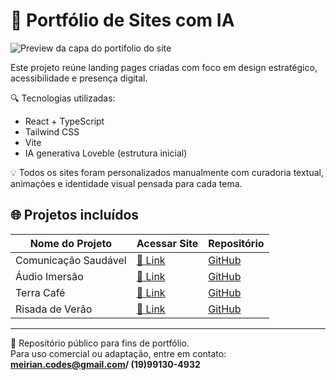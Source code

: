 # 🧠 Portfólio de Sites com IA

![Preview da capa do portifolio do site](./imagens/capadoportifoliodosite.png)



Este projeto reúne landing pages criadas com foco em design estratégico, acessibilidade e presença digital.

🔍 Tecnologias utilizadas:
- React + TypeScript
- Tailwind CSS
- Vite
- IA generativa Loveble (estrutura inicial)

💡 Todos os sites foram personalizados manualmente com curadoria textual, animações e identidade visual pensada para cada tema.

## 🌐 Projetos incluídos

| Nome do Projeto | Acessar Site | Repositório |
|-----------------|--------------|-------------|
| Comunicação Saudável | [🔗 Link](https://comunicaosaudavel.netlify.app) | [GitHub](https://github.com/Meirian-Santos/comunicacao-saudavel) |
| Áudio Imersão | [🔗 Link](https://audioimersao.netlify.app) | [GitHub](https://github.com/Meirian-Santos/audio-imersao) |
| Terra Café | [🔗 Link](https://terra-cafe.netlify.app) | [GitHub](https://github.com/Meirian-Santos/terra-cafe) |
| Risada de Verão | [🔗 Link](https://risada-de-verao.netlify.app) | [GitHub](https://github.com/Meirian-Santos/risada-de-verao) |

---

📌 Repositório público para fins de portfólio.  
Para uso comercial ou adaptação, entre em contato: **meirian.codes@gmail.com/ (19)99130-4932**
